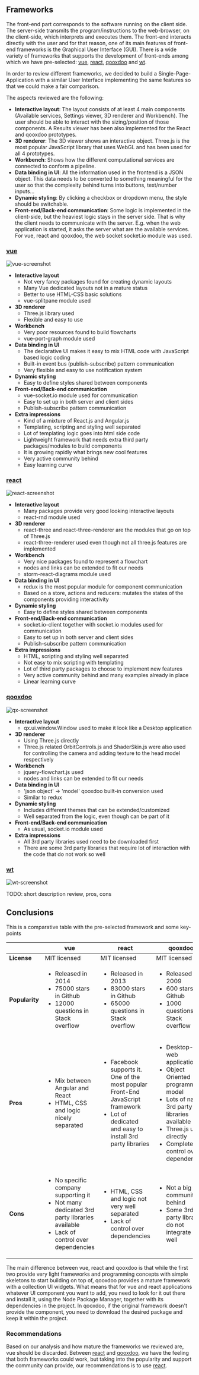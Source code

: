 ## Frameworks

The front-end part corresponds to the software running on the client side. The server-side transmits the program/instructions to the web-browser, on the client-side, which interprets and executes them. The front-end interacts directly with the user and for that reason, one of its main features of front-end frameworks is the Graphical User Interface (GUI). There is a wide variety of frameworks that supports the development of front-ends among which we have pre-selected: [vue], [react], [qooxdoo] and [wt].

In order to review different frameworks, we decided to build a Single-Page-Application with a similar User Interface implementing the same features so that we could make a fair comparison.

The aspects reviewed are the following:  

- **Interactive layout**: The layout consists of at least 4 main components (Available services, Settings viewer, 3D renderer and Workbench). The user should be able to interact with the sizing/position of those components. A Results viewer has been also implemented for the React and qooxdoo prototypes.  
- **3D renderer**: The 3D viewer shows an interactive object. Three.js is the most popular JavaScript library that uses WebGL and has been used for all 4 prototypes.  
- **Workbench**: Shows how the different computational services are connected to conform a pipeline.  
- **Data binding in UI**: All the information used in the frontend is a JSON object. This data needs to be converted to something meaningful for the user so that the complexity behind turns into buttons, text/number inputs...  
- **Dynamic styling**: By clicking a checkbox or dropdown menu, the style should be switchable.  
- **Front-end/Back-end communication**: Some logic is implemented in the client-side, but the heaviest logic stays in the server side. That is why the client needs to communicate with the server. E.g. when the web application is started, it asks the server what are the available services. For vue, react and qooxdoo, the web socket socket.io module was used.  

### [vue]

![vue-screenshot](../img/vue.png)

- **Interactive layout**
    - Not very fancy packages found for creating dynamic layouts
    - Many Vue dedicated layouts not in a mature status
    - Better to use HTML-CSS basic solutions
    - vue-splitpane module used
- **3D renderer**
    - Three.js library used
    - Flexible and easy to use
- **Workbench**
    - Very poor resources found to build flowcharts
    - vue-port-graph module used
- **Data binding in UI**
    - The declarative UI makes it easy to mix HTML code with JavaScript based logic coding
    - Built-in event bus (publish-subscribe) pattern communication
    - Very flexible and easy to use notification system
- **Dynamic styling**
    - Easy to define styles shared between components
- **Front-end/Back-end communication**
    - vue-socket.io module used for communication
    - Easy to set up in both server and client sides
    - Publish-subscribe pattern communication
- **Extra impressions**
    - Kind of a mixture of React.js and Angular.js
    - Templating, scripting and styling well separated
    - Lot of templating logic goes into html side code
    - Lightweight framework that needs extra third party packages/modules to build components
    - It is growing rapidly what brings new cool features
    - Very active community behind
    - Easy learning curve

### [react]

![react-screenshot](../img/react.jpg)

- **Interactive layout**
    - Many packages provide very good looking interactive layouts
    - react-rnd module used
- **3D renderer**
    - react-three and react-three-renderer are the modules that go on top of Three.js
    - react-three-renderer used even though not all three.js features are implemented
- **Workbench**
    - Very nice packages found to represent a flowchart
    - nodes and links can be extended to fit our needs
    - storm-react-diagrams module used
- **Data binding in UI**
    - redux is the most popular module for component communication
    - Based on a store, actions and reducers: mutates the states of the components providing interactivity
- **Dynamic styling**
    - Easy to define styles shared between components
- **Front-end/Back-end communication**
    - socket.io-client together with socket.io modules used for communication
    - Easy to set up in both server and client sides
    - Publish-subscribe pattern communication
- **Extra impressions**
    - HTML, scripting and styling well separated
    - Not easy to mix scripting with templating
    - Lot of third party packages to choose to implement new features
    - Very active community behind and many examples already in place
    - Linear learning curve

### [qooxdoo]

![qx-screenshot](../img/qx.png)

- **Interactive layout**
    - qx.ui.window.Window used to make it look like a Desktop application
- **3D renderer**
    - Using Three.js directly
    - Three.js related OrbitControls.js and ShaderSkin.js were also used for controlling the camera and adding texture to the head model respectively
- **Workbench**
    - jquery-flowchart.js used
    - nodes and links can be extended to fit our needs
- **Data binding in UI**
    - 'json object' -> 'model' qooxdoo built-in conversion used
    - Similar to redux
- **Dynamic styling**
    - Includes different themes that can be extended/customized
    - Well separated from the logic, even though can be part of it
- **Front-end/Back-end communication**
    - As usual, socket.io module used
- **Extra impressions**
    - All 3rd party libraries used need to be downloaded first
    - There are some 3rd party libraries that require lot of interaction with the code that do not work so well

### [wt]

![wt-screenshot](../img/wt.png)

TODO: short description review, pros, cons

## Conclusions

This is a comparative table with the pre-selected framework and some key-points

|                | vue          | react        |      qooxdoo |
|----------------|--------------|--------------|--------------|
|  **License**   | MIT licensed | MIT licensed | MIT licensed |
| **Popularity** | <ul><li>Released in 2014</li><li>75000 stars in Github</li><li>12000 questions in Stack overflow</li></ul> | <ul><li>Released in 2013</li><li>83000 stars in Github</li><li>65000 questions in Stack overflow</li></ul> | <ul><li>Released in 2009</li><li>600 stars in Github</li><li>1000 questions in Stack overflow</li></ul> |
|    **Pros**    | <ul><li>Mix between Angular and React</li><li>HTML, CSS and logic nicely separated</li></ul> | <ul><li>Facebook supports it. One of the most popular Front-End JavaScript framework</li><li>Lot of dedicated and easy to install 3rd party libraries | <ul><li>Desktop-like web application</li><li>Object Oriented programming model</li><li>Lots of native 3rd party libraries available</li><li>Three.js used directly</li><li>Complete control over dependencies |
|    **Cons**    | <ul><li>No specific company supporting it</li><li>Not many dedicated 3rd party libraries available</li><li>Lack of control over dependencies</li></ul> | <ul><li>HTML, CSS and logic not very well separated</li><li>Lack of control over dependencies</li></ul> | <ul><li>Not a big community behind</li><li>Some 3rd party libraries do not integrate very well</li></ul> |

The main difference between vue, react and qooxdoo is that while the first two provide very light frameworks and programming concepts with simple skeletons to start building on top of, qooxdoo provides a mature framework with a collection UI widgets. What means that for vue and react applications whatever UI component you want to add, you need to look for it out there and install it, using the Node Package Manager, together with its dependencies in the project. In qooxdoo, if the original framework doesn't provide the component, you need to download the desired package and keep it within the project.

### Recommendations
Based on our analysis and how mature the frameworks we reviewed are, vue should be discarded.
Between [react] and [qooxdoo], we have the feeling that both frameworks could work, but taking into the popularity and support the community can provide, our recommendations is to use [react].



[vue]: https://vuejs.org
[react]: https://reactjs.org
[qooxdoo]: http://www.qooxdoo.org
[wt]: https://www.webtoolkit.eu/wt
